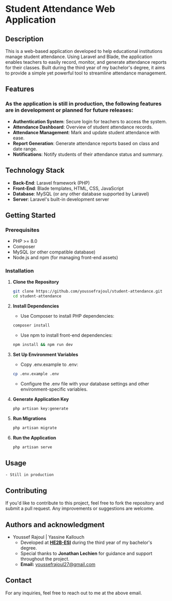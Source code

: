 # Student Attendance Web Application

## Description

This is a web-based application developed to help educational institutions manage student attendance. Using Laravel and Blade, the application enables teachers to easily record, monitor, and generate attendance reports for their classes. Built during the third year of my bachelor's degree, it aims to provide a simple yet powerful tool to streamline attendance management.

## Features

### As the application is still in production, the following features are in development or planned for future releases:

-   **Authentication System**: Secure login for teachers to access the system.
-   **Attendance Dashboard**: Overview of student attendance records.
-   **Attendance Management**: Mark and update student attendance with ease.
-   **Report Generation**: Generate attendance reports based on class and date range.
-   **Notifications**: Notify students of their attendance status and summary.

## Technology Stack

-   **Back-End**: Laravel framework (PHP)
-   **Front-End**: Blade templates, HTML, CSS, JavaScript
-   **Database**: MySQL (or any other database supported by Laravel)
-   **Server**: Laravel's built-in development server

## Getting Started

### Prerequisites

-   PHP >= 8.0
-   Composer
-   MySQL (or other compatible database)
-   Node.js and npm (for managing front-end assets)

### Installation

1. **Clone the Repository**

    ```bash
    git clone https://github.com/youssefrajoul/student-attendance.git
    cd student-attendance
    ```

2. **Install Dependencies**

    - Use Composer to install PHP dependencies:

    ```bash
    composer install
    ```

    - Use npm to install front-end dependencies:

    ```bash
    npm install && npm run dev
    ```

3. **Set Up Environment Variables**

    - Copy .env.example to .env:

    ```bash
    cp .env.example .env
    ```

    - Configure the .env file with your database settings and other environment-specific variables.

4. **Generate Application Key**

    ```bash
    php artisan key:generate
    ```

5. **Run Migrations**

    ```bash
    php artisan migrate
    ```

6. **Run the Application**

    ```bash
    php artisan serve
    ```

## Usage

    - Still in production

## Contributing

If you'd like to contribute to this project, feel free to fork the repository and submit a pull request. Any improvements or suggestions are welcome.

## Authors and acknowledgment

-   Youssef Rajoul | Yassine Kallouch
    -   Developed at [**HE2B-ESI**](https://he2b.be/) during the third year of my bachelor's degree.
    -   Special thanks to **Jonathan Lechien** for guidance and support throughout the project.
    -   **Email:** youssefrajoul27@gmail.com

## Contact

For any inquiries, feel free to reach out to me at the above email.
